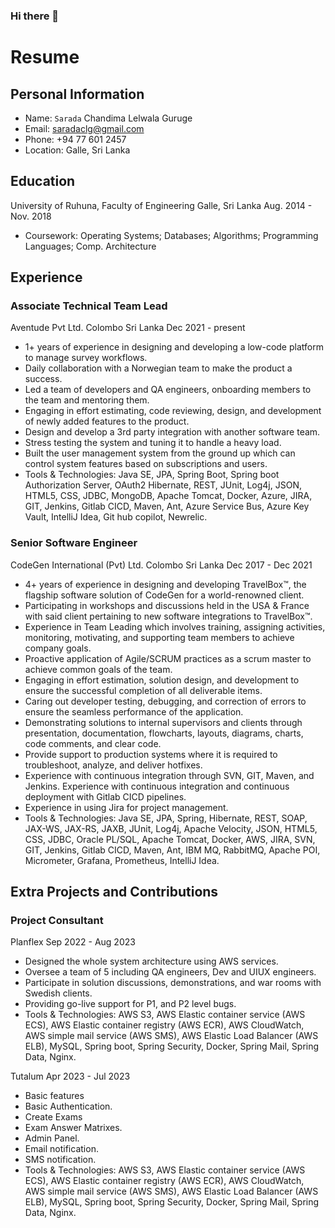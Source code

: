 ### Hi there 👋
# Resume

## Personal Information
- Name: `Sarada` Chandima Lelwala Guruge
- Email: saradaclg@gmail.com
- Phone: +94 77 601 2457
- Location: Galle, Sri Lanka

## Education
University of Ruhuna, Faculty of Engineering Galle, Sri Lanka Aug. 2014 - Nov. 2018
- Coursework: Operating Systems; Databases; Algorithms; Programming Languages; Comp. Architecture

## Experience
### Associate Technical Team Lead
Aventude Pvt Ltd. Colombo Sri Lanka Dec 2021 - present 
- 1+ years of experience in designing and developing a low-code platform to manage survey workflows.
- Daily collaboration with a Norwegian team to make the product a success.
- Led a team of developers and QA engineers, onboarding members to the team and mentoring them.
- Engaging in effort estimating, code reviewing, design, and development of newly added features to the product.
- Design and develop a 3rd party integration with another software team.
- Stress testing the system and tuning it to handle a heavy load.
- Built the user management system from the ground up which can control system features based on subscriptions and users.
- Tools & Technologies: Java SE, JPA, Spring Boot, Spring boot Authorization Server, OAuth2 Hibernate, REST, JUnit, Log4j, JSON, HTML5, CSS, JDBC, MongoDB, Apache Tomcat, Docker, Azure, JIRA, GIT, Jenkins, Gitlab CICD, Maven, Ant, Azure Service Bus, Azure Key Vault, IntelliJ Idea, Git hub copilot, Newrelic.

### Senior Software Engineer 
CodeGen International (Pvt) Ltd. Colombo Sri Lanka Dec 2017 - Dec 2021
- 4+ years of experience in designing and developing TravelBox™, the flagship software solution of CodeGen for a world-renowned client. 
- Participating in workshops and discussions held in the USA & France with said client pertaining to new software integrations to TravelBox™. 
- Experience in Team Leading which involves training, assigning activities, monitoring, motivating, and supporting team members to achieve company goals. 
- Proactive application of Agile/SCRUM practices as a scrum master to achieve common goals of the team. 
- Engaging in effort estimation, solution design, and development to ensure the successful completion of all deliverable items. 
- Caring out developer testing, debugging, and correction of errors to ensure the seamless performance of the application. 
- Demonstrating solutions to internal supervisors and clients through presentation, documentation, flowcharts, layouts, diagrams, charts, code comments, and clear code. 
- Provide support to production systems where it is required to troubleshoot, analyze, and deliver hotfixes. 
- Experience with continuous integration through SVN, GIT, Maven, and Jenkins. Experience with continuous integration and continuous deployment with Gitlab CICD pipelines.
- Experience in using Jira for project management.
- Tools & Technologies: Java SE, JPA, Spring, Hibernate, REST, SOAP, JAX-WS, JAX-RS, JAXB, JUnit, Log4j, Apache Velocity, JSON, HTML5, CSS, JDBC, Oracle PL/SQL, Apache Tomcat, Docker, AWS, JIRA, SVN, GIT, Jenkins, Gitlab CICD, Maven, Ant, IBM MQ, RabbitMQ, Apache POI, Micrometer, Grafana, Prometheus, IntelliJ Idea.

## Extra Projects and Contributions

### Project Consultant
Planflex Sep 2022 - Aug 2023

- Designed the whole system architecture using AWS services. 
- Oversee a team of 5 including QA engineers, Dev and UIUX engineers.
- Participate in solution discussions, demonstrations, and war rooms with Swedish clients.
- Providing go-live support for P1, and P2 level bugs. 
- Tools & Technologies: AWS S3, AWS Elastic container service (AWS ECS), AWS Elastic container registry (AWS ECR), AWS CloudWatch, AWS simple mail service (AWS SMS), AWS Elastic Load Balancer (AWS ELB), MySQL, Spring boot, Spring Security, Docker, Spring Mail, Spring Data, Nginx.

Tutalum Apr 2023 - Jul 2023
- Basic features
- Basic Authentication.
- Create Exams
- Exam Answer Matrixes.
- Admin Panel.
- Email notification.
- SMS notification.	
- Tools & Technologies: AWS S3, AWS Elastic container service (AWS ECS), AWS Elastic container registry (AWS ECR), AWS CloudWatch, AWS simple mail service (AWS SMS), AWS Elastic Load Balancer (AWS ELB), MySQL, Spring boot, Spring Security, Docker, Spring Mail, Spring Data, Nginx.

<!--
**saradaguruge/saradaguruge** is a ✨ _special_ ✨ repository because its `README.md` (this file) appears on your GitHub profile.

Here are some ideas to get you started:

- 🔭 I’m currently working on ...
- 🌱 I’m currently learning ...
- 👯 I’m looking to collaborate on ...
- 🤔 I’m looking for help with ...
- 💬 Ask me about ...
- 📫 How to reach me: ...
- 😄 Pronouns: ...
- ⚡ Fun fact: ...
-->
